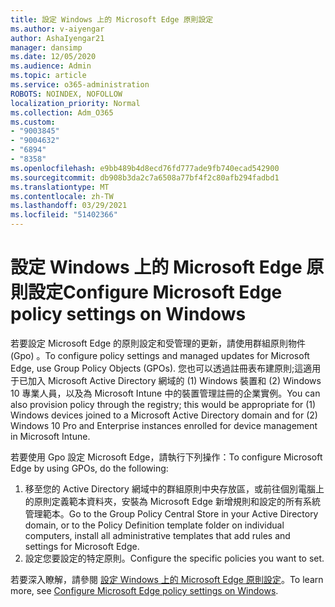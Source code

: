 ```yaml
---
title: 設定 Windows 上的 Microsoft Edge 原則設定
ms.author: v-aiyengar
author: AshaIyengar21
manager: dansimp
ms.date: 12/05/2020
ms.audience: Admin
ms.topic: article
ms.service: o365-administration
ROBOTS: NOINDEX, NOFOLLOW
localization_priority: Normal
ms.collection: Adm_O365
ms.custom:
- "9003845"
- "9004632"
- "6894"
- "8358"
ms.openlocfilehash: e9bb489b4d8ecd76fd777ade9fb740ecad542900
ms.sourcegitcommit: db908b3da2c7a6508a77bf4f2c80afb294fadbd1
ms.translationtype: MT
ms.contentlocale: zh-TW
ms.lasthandoff: 03/29/2021
ms.locfileid: "51402366"
---
```

# <a name="configure-microsoft-edge-policy-settings-on-windows"></a><span data-ttu-id="d6c42-102">設定 Windows 上的 Microsoft Edge 原則設定</span><span class="sxs-lookup"><span data-stu-id="d6c42-102">Configure Microsoft Edge policy settings on Windows</span></span>

<span data-ttu-id="d6c42-103">若要設定 Microsoft Edge 的原則設定和受管理的更新，請使用群組原則物件 (Gpo) 。</span><span class="sxs-lookup"><span data-stu-id="d6c42-103">To configure policy settings and managed updates for Microsoft Edge, use Group Policy Objects (GPOs).</span></span> <span data-ttu-id="d6c42-104">您也可以透過註冊表布建原則;這適用于已加入 Microsoft Active Directory 網域的 (1) Windows 裝置和 (2) Windows 10 專業人員，以及為 Microsoft Intune 中的裝置管理註冊的企業實例。</span><span class="sxs-lookup"><span data-stu-id="d6c42-104">You can also provision policy through the registry; this would be appropriate for (1) Windows devices joined to a Microsoft Active Directory domain and for (2) Windows 10 Pro and Enterprise instances enrolled for device management in Microsoft Intune.</span></span>

<span data-ttu-id="d6c42-105">若要使用 Gpo 設定 Microsoft Edge，請執行下列操作：</span><span class="sxs-lookup"><span data-stu-id="d6c42-105">To configure Microsoft Edge by using GPOs, do the following:</span></span>

1. <span data-ttu-id="d6c42-106">移至您的 Active Directory 網域中的群組原則中央存放區，或前往個別電腦上的原則定義範本資料夾，安裝為 Microsoft Edge 新增規則和設定的所有系統管理範本。</span><span class="sxs-lookup"><span data-stu-id="d6c42-106">Go to the Group Policy Central Store in your Active Directory domain, or to the Policy Definition template folder on individual computers, install all administrative templates that add rules and settings for Microsoft Edge.</span></span>
2. <span data-ttu-id="d6c42-107">設定您要設定的特定原則。</span><span class="sxs-lookup"><span data-stu-id="d6c42-107">Configure the specific policies you want to set.</span></span>

<span data-ttu-id="d6c42-108">若要深入瞭解，請參閱 [設定 Windows 上的 Microsoft Edge 原則設定](https://go.microsoft.com/fwlink/?linkid=2135024)。</span><span class="sxs-lookup"><span data-stu-id="d6c42-108">To learn more, see [Configure Microsoft Edge policy settings on Windows](https://go.microsoft.com/fwlink/?linkid=2135024).</span></span>
